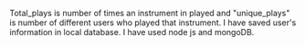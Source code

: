 Total_plays is number of times an instrument in played and "unique_plays" is number of different users who played that instrument.
I have saved user's information in local database.
I have used node js and mongoDB.
